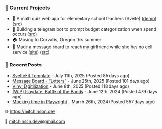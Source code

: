 ### 📌 Current Projects
- 📝 A math quiz web app for elementary school teachers (Svelte) ([demo](https://quiz-staging.mitchinson.dev/)) ([src](https://github.com/bmitchinson/budget-entry))
- 💸 Building a telegram bot to prompt budget categorization when spend occurs ([src](https://github.com/bmitchinson/sms-accountant))
- 🏠 Moving to Corvallis, Oregon this summer
- 💌 Made a message board to reach my girlfriend while she has no cell service ([site](https://letters.mitchinson.dev/)) ([src](https://github.com/bmitchinson/letters))

### 📝 Recent Posts

- [SvelteKit Template](https://blog.mitchinson.dev/sveltekit-template) - July 11th, 2025 (Posted 85 days ago)
- [Message Board - “Letters”](https://blog.mitchinson.dev/letters) - June 25th, 2025 (Posted 101 days ago)
- [Vinyl Digitilization](https://blog.mitchinson.dev/vinyl) - June 8th, 2025 (Posted 118 days ago)
- [(WIP) Playdate: Battle of the Bands](https://blog.mitchinson.dev/playdate-dev-one) - June 12th, 2024 (Posted 479 days ago)
- [Mocking time in Playwright](https://blog.mitchinson.dev/playwright-mock-time) - March 26th, 2024 (Posted 557 days ago)

🌐 https://mitchinson.dev

💌 mitchinson.dev@gmail.com